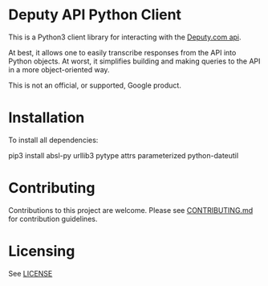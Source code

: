 # Deputy API Python Client

This is a Python3 client library for interacting with the
[Deputy.com api](https://www.deputy.com/api-doc/API/Getting_Started).

At best, it allows one to easily transcribe responses from the API into Python 
objects. At worst, it simplifies building and making queries to the API in a 
more object-oriented way.

This is not an official, or supported, Google product.

# Installation

To install all dependencies:

  pip3 install absl-py urllib3 pytype attrs parameterized python-dateutil

# Contributing

Contributions to this project are welcome. Please see 
[CONTRIBUTING.md](CONTRIBUTING.md) for contribution guidelines.

# Licensing

See [LICENSE](LICENSE)
